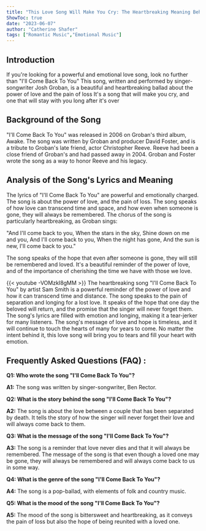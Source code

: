 ```yaml
---
title: "This Love Song Will Make You Cry: The Heartbreaking Meaning Behind 'I'll Come Back To You'!"
ShowToc: true 
date: "2023-06-07"
author: "Catherine Shafer" 
tags: ["Romantic Music","Emotional Music"]
---
```

## Introduction 

If you're looking for a powerful and emotional love song, look no further than "I'll Come Back To You" This song, written and performed by singer-songwriter Josh Groban, is a beautiful and heartbreaking ballad about the power of love and the pain of loss It's a song that will make you cry, and one that will stay with you long after it's over

## Background of the Song 

"I'll Come Back To You" was released in 2006 on Groban's third album, Awake. The song was written by Groban and producer David Foster, and is a tribute to Groban's late friend, actor Christopher Reeve. Reeve had been a close friend of Groban's and had passed away in 2004. Groban and Foster wrote the song as a way to honor Reeve and his legacy.

## Analysis of the Song's Lyrics and Meaning

The lyrics of "I'll Come Back To You" are powerful and emotionally charged. The song is about the power of love, and the pain of loss. The song speaks of how love can transcend time and space, and how even when someone is gone, they will always be remembered. The chorus of the song is particularly heartbreaking, as Groban sings:

"And I'll come back to you,
When the stars in the sky,
Shine down on me and you,
And I'll come back to you,
When the night has gone,
And the sun is new,
I'll come back to you."

The song speaks of the hope that even after someone is gone, they will still be remembered and loved. It's a beautiful reminder of the power of love, and of the importance of cherishing the time we have with those we love.

{{< youtube -VOMzkI8gMM >}} 
The heartbreaking song "I'll Come Back To You" by artist Sam Smith is a powerful reminder of the power of love and how it can transcend time and distance. The song speaks to the pain of separation and longing for a lost love. It speaks of the hope that one day the beloved will return, and the promise that the singer will never forget them. The song's lyrics are filled with emotion and longing, making it a tear-jerker for many listeners. The song's message of love and hope is timeless, and it will continue to touch the hearts of many for years to come. No matter the intent behind it, this love song will bring you to tears and fill your heart with emotion.

## Frequently Asked Questions (FAQ) :
**Q1: Who wrote the song "I'll Come Back To You"?**

**A1:** The song was written by singer-songwriter, Ben Rector.

**Q2: What is the story behind the song "I'll Come Back To You"?**

**A2:** The song is about the love between a couple that has been separated by death. It tells the story of how the singer will never forget their love and will always come back to them. 

**Q3: What is the message of the song "I'll Come Back To You"?**

**A3:** The song is a reminder that love never dies and that it will always be remembered. The message of the song is that even though a loved one may be gone, they will always be remembered and will always come back to us in some way. 

**Q4: What is the genre of the song "I'll Come Back To You"?**

**A4:** The song is a pop-ballad, with elements of folk and country music. 

**Q5: What is the mood of the song "I'll Come Back To You"?**

**A5:** The mood of the song is bittersweet and heartbreaking, as it conveys the pain of loss but also the hope of being reunited with a loved one.



